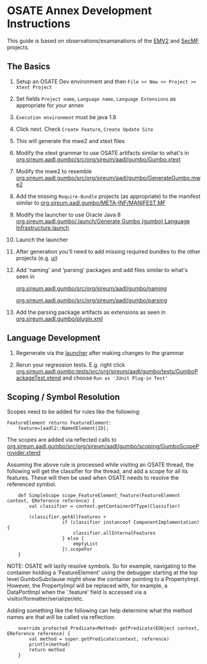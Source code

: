 # OSATE Annex Development Instructions

This guide is based on observations/examanations of the 
[EMV2](https://github.com/osate/osate2/tree/master/emv2) and 
[SecMF](https://github.com/sireum/aadl-security) projects.

## The Basics
1. Setup an OSATE Dev environment and then ``File >> New >> Project >> Xtext Project ``

1. Set fields ``Project name``, ``Language name``, ``Language Extensions`` as appropriate for your annex

1. ``Execution environment`` must be java 1.8

1. Click next.  Check ``Create Feature``, ``Create Update Site``

1. This will generate the mwe2 and xtext files 

1. Modify the xtext grammar to use OSATE artifacts similar to what's in [org.sireum.aadl.gumbo/src/org/sireum/aadl/gumbo/Gumbo.xtext](org.sireum.aadl.gumbo/src/org/sireum/aadl/gumbo/Gumbo.xtext)

1. Modify the mwe2 to resemble [org.sireum.aadl.gumbo/src/org/sireum/aadl/gumbo/GenerateGumbo.mwe2](org.sireum.aadl.gumbo/src/org/sireum/aadl/gumbo/GenerateGumbo.mwe2)

1. Add the missing ``Require-Bundle`` projects (as appropriate) to the manifest similar to [org.sireum.aadl.gumbo/META-INF/MANIFEST.MF](org.sireum.aadl.gumbo/META-INF/MANIFEST.MF)

1. Modify the launcher to use Oracle Java 8 [org.sireum.aadl.gumbo/.launch/Generate Gumbo (gumbo) Language Infrastructure.launch](org.sireum.aadl.gumbo/.launch/Generate%20Gumbo%20(gumbo)%20Language%20Infrastructure.launch)

1. Launch the launcher

1. After generation you'll need to add missing required bundles to the other projects (e.g. [ui](org.sireum.aadl.gumbo.ui/META-INF/MANIFEST.MF))

1. Add 'naming' and 'parsing' packages and add files similar to what's seen in

    [org.sireum.aadl.gumbo/src/org/sireum/aadl/gumbo/naming](org.sireum.aadl.gumbo/src/org/sireum/aadl/gumbo/naming)

    [org.sireum.aadl.gumbo/src/org/sireum/aadl/gumbo/parsing](org.sireum.aadl.gumbo/src/org/sireum/aadl/gumbo/parsing)

1. Add the parsing package artifacts as extensions as seen in [org.sireum.aadl.gumbo/plugin.xml](org.sireum.aadl.gumbo/plugin.xml)

## Language Development

1. Regenerate via the [launcher](org.sireum.aadl.gumbo/.launch/Generate%20Gumbo%20(gumbo)%20Language%20Infrastructure.launch) after making changes to the grammar

1. Rerun your regression tests.  E.g. right click [org.sireum.aadl.gumbo.tests/src/org/sireum/aadl/gumbo/tests/GumboPackageTest.xtend](org.sireum.aadl.gumbo.tests/src/org/sireum/aadl/gumbo/tests/GumboPackageTest.xtend) and choose ``Run as 'JUnit Plug-in Test'``
  
## Scoping / Symbol Resolution

Scopes need to be added for rules like the following:

```
FeatureElement returns FeatureElement:
	feature=[aadl2::NamedElement|ID];
 ```

The scopes are added via reflected calls to [org.sireum.aadl.gumbo/src/org/sireum/aadl/gumbo/scoping/GumboScopeProvider.xtend](org.sireum.aadl.gumbo/src/org/sireum/aadl/gumbo/scoping/GumboScopeProvider.xtend)

Assuming the above rule is processed while visiting an OSATE thread, the following will get the classifier for the thread, and add a scope for all its features.  These will then be used when OSATE needs to resolve the referenced symbol.

```
	def SimpleScope scope_FeatureElement_feature(FeatureElement context, EReference reference) {
		val classifier = context.getContainerOfType(Classifier)
						
		(classifier.getAllFeatures +
					if (classifier instanceof ComponentImplementation) {
						classifier.allInternalFeatures
					} else {
						emptyList
					}).scopeFor
	}
```

NOTE: OSATE will lazily resolve symbols.  So for example, navigating to the container holding a 'FeatureElement' using the debugger starting at the top level GumboSubclause might show the container pointing to a PropertyImpl.  However, the PropertyImpl will be
replaced with, for example, a DataPortImpl when the '.feature' field is accessed via a visitor/formatter/serializer/etc.

Adding something like the following can help determine what the method names are that will be called via reflection:

```
	override protected Predicate<Method> getPredicate(EObject context, EReference reference) {
		val method = super.getPredicate(context, reference)
		println(method)  
		return method
	}
```
